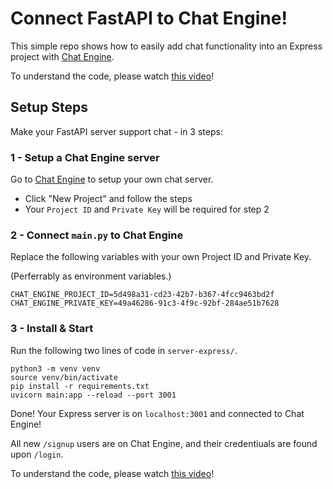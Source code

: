 # Connect FastAPI to Chat Engine!

This simple repo shows how to easily add chat functionality into an Express project with [Chat Engine](https://chatengine.io).

To understand the code, please watch [this video]()!

## Setup Steps

Make your FastAPI server support chat - in 3 steps:

### 1 - Setup a Chat Engine server

Go to [Chat Engine](https://chatengine.io) to setup your own chat server.

- Click "New Project" and follow the steps
- Your `Project ID` and `Private Key` will be required for step 2

### 2 - Connect `main.py` to Chat Engine

Replace the following variables with your own Project ID and Private Key.

(Perferrably as environment variables.)

```
CHAT_ENGINE_PROJECT_ID=5d498a31-cd23-42b7-b367-4fcc9463bd2f
CHAT_ENGINE_PRIVATE_KEY=49a46286-91c3-4f9c-92bf-284ae51b7628
```

### 3 - Install & Start

Run the following two lines of code in `server-express/`.

```
python3 -m venv venv
source venv/bin/activate
pip install -r requirements.txt
uvicorn main:app --reload --port 3001
```

Done! Your Express server is on `localhost:3001` and connected to Chat Engine!

All new `/signup` users are on Chat Engine, and their credentiuals are found upon `/login`.

To understand the code, please watch [this video]()!
